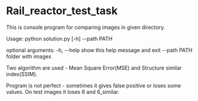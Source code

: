 # Rail_reactor_test_task

This is console program for comparing images in given directory. 

Usage: python solution.py [-h] --path PATH

optional arguments:
-h, --help            show this help message and exit
--path PATH           folder with images

Two algorithm are used - Mean Square Error(MSE) and Structure similar index(SSIM). 

Program is not perfect - sometimes it gives false positive or loses some values. 
On test images it loses 6 and 6_similar.
